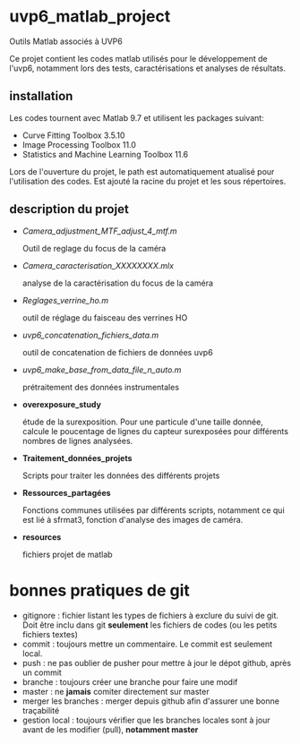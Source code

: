 # uvp6_matlab_project
Outils Matlab associés à UVP6

Ce projet contient les codes matlab utilisés pour le développement de l'uvp6, notamment lors des tests, caractérisations et analyses de résultats.

## installation
Les codes tournent avec Matlab 9.7 et utilisent les packages suivant:
- Curve Fitting Toolbox 3.5.10
- Image Processing Toolbox 11.0
- Statistics and Machine Learning Toolbox 11.6

Lors de l'ouverture du projet, le path est automatiquement atualisé pour l'utilisation des codes. Est ajouté la racine du projet et les sous répertoires.

## description du projet

- *Camera_adjustment_MTF_adjust_4_mtf.m*

  Outil de reglage du focus de la caméra
  
- *Camera_caracterisation_XXXXXXXX.mlx*

  analyse de la caractérisation du focus de la caméra
  
- *Reglages_verrine_ho.m*

  outil de réglage du faisceau des verrines HO
  
- *uvp6_concatenation_fichiers_data.m*

  outil de concatenation de fichiers de données uvp6
  
- *uvp6_make_base_from_data_file_n_auto.m*

  prétraitement des données instrumentales

- **overexposure_study**

  étude de la surexposition. Pour une particule d'une taille donnée, calcule le poucentage de lignes du capteur surexposées pour différents nombres de lignes analysées.

- **Traitement_données_projets**

  Scripts pour traiter les données des différents projets

- **Ressources_partagées**

  Fonctions communes utilisées par différents scripts, notamment ce qui est lié à sfrmat3, fonction d'analyse des images de caméra.

- **resources**

  fichiers projet de matlab


# bonnes pratiques de git
- gitignore : fichier listant les types de fichiers à exclure du suivi de git. Doit être inclu dans git **seulement** les fichiers de codes (ou les petits fichiers textes)
- commit : toujours mettre un commentaire. Le commit est seulement local.
- push : ne pas oublier de pusher pour mettre à jour le dépot github, après un commit
- branche : toujours créer une branche pour faire une modif
- master : ne **jamais** comiter directement sur master
- merger les branches : merger depuis github afin d'assurer une bonne traçabilité
- gestion local : toujours vérifier que les branches locales sont à jour avant de les modifier (pull), **notamment master**
